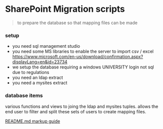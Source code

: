 # SharePoint Migration scripts #

> to prepare the database so that mapping files can be made

### setup ###
* you need sql management studio
* you need some MS libraries to enable the server to import csv / excel https://www.microsoft.com/en-us/download/confirmation.aspx?displayLang=en&id=23734
* we setup the database requiring a windows UNIVERSITY login not sql due to regulations
* you need an ldap extract
* you need a mysites extract


### database items ###
various functions and views to joing the ldap and mysites tuples.  allows the end user to filter and split these sets of users to create mapping files.


[README.md markup guide](https://github.com/adam-p/markdown-here/wiki/Markdown-Cheatsheet)



